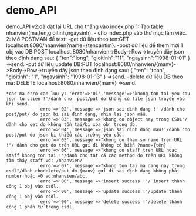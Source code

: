 # demo_API
demo_API
 v2:đã đặt lại URL chỏ thẳng vào index.php
1: Tạo table nhanvien(ma,ten,gioitinh,ngaysinh).
	- cho index.php vào thư mục làm việc.
2: Mở POSTMAN để test:
	-get dữ liệu theo ten:GET localhost:8080/nhanvien?name={tencantim}.
	-post dữ liệu để them mới 1 obj vào DB:POST localhost:8080/nhanvien->Body->Row->truyền dãy json theo định dạng sau:
			{
			  	"ten":"long",
			  	"gioitinh":"11",
			  	"ngaysinh":"1998-01-01"
		  	}
			=>send.
	-put dữ liệu update DB:PUT localhost:8080/nhanvien/{manv}->Body->Row->truyền dãy json theo định dạng sau:
			    {
				"ten": "toan",
				"gioitinh": "1",
				"ngaysinh": "1998-01-13"
			    }
			=>send.
	-delete dữ liệu DB theo ma: DELETE localhost:8080/nhanvien/{manv}
			=>send.

	*cac ma erro can luu y: 'erro'=>'01','message'=>'khong ton tai yeu cau json tu clien !'/dành cho  post/put do không có file json truyên vào khi send.
				'erro'=>'02','message'=>'json sai dinh dang !' /dành cho  post/put/ do json bi sai định dang, nhìn lại json mẫu.
				'erro'=>'03','message'=>'khong co object nay trong CSDL'/ dành cho get do không tồn tai/bị xóa obj trong db.
				'erro'=>'04','message'=>'json sai dinh dang mau!'/dành cho post/put do json bi thiếu các trường yêu cầu.
				'erro'=>'05','message'=>"khong co tham so name tren URL !"/ dành cho get do trên URL gửi đi không có biến ?name={tên}
				'erro'=>'06','message'=>"khong co staff tren URL hoac staff khong ton tai !"/dành cho tất cá các method do trên URL không tìm tháy staff vd: /nhanvien/
				'erro'=>'07','message'=>"khong ton tai ma dang nay trong csdl"/dành chodelete/put do {manv} gửi đi sai định dạng không phải number hoặc =0 vd:nhanvien/abc.
				'erro'=>'00','message'=>'insert success !'/ insert thành công 1 obj vào csdl.
				'erro'=>'00','message'=>'update success !'/update thành công 1 obj vào csdl.
				'erro'=>'00','message'=>'delete success !'/delete thành công 1 phần tử trong csdl.
				



